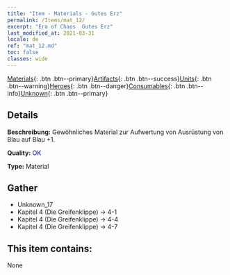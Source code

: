 ```yaml
---
title: "Item - Materials - Gutes Erz"
permalink: /Items/mat_12/
excerpt: "Era of Chaos  Gutes Erz"
last_modified_at: 2021-03-31
locale: de
ref: "mat_12.md"
toc: false
classes: wide
---
```

 [Materials](/de/Items/){: .btn .btn--primary}[Artifacts](/de/Items/Artifacts/){: .btn .btn--success}[Units](/de/Items/Units/){: .btn .btn--warning}[Heroes](/de/Items/Heroes/){: .btn .btn--danger}[Consumables](/de/Items/Consumables/){: .btn .btn--info}[Unknown](/de/Items/Unknown/){: .btn .btn--primary}

## Details
 **Beschreibung:** Gewöhnliches Material zur Aufwertung von Ausrüstung von Blau auf Blau +1.

 **Quality:** <span style="color: #0000CD">OK</span>

 **Type:** Material

## Gather

*    Unknown_17 
*    Kapitel 4 (Die Greifenklippe) -> 4-1 
*    Kapitel 4 (Die Greifenklippe) -> 4-4 
*    Kapitel 4 (Die Greifenklippe) -> 4-7 

## This item contains:

  None

